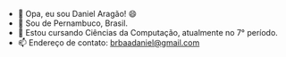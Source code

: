 - 👋 Opa, eu sou Daniel Aragão! :smile:
- 👀 Sou de Pernambuco, Brasil.
- 🌱 Estou cursando Ciências da Computação, atualmente no 7° período.
- 📫 Endereço de contato: brbaadaniel@gmail.com

<!---
danielbrbaa/danielbrbaa is a ✨ special ✨ repository because its `README.md` (this file) appears on your GitHub profile.
You can click the Preview link to take a look at your changes.
--->
